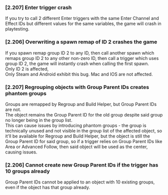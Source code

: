 ### \[2.207\] Enter trigger crash

If you try to call 2 different Enter triggers with the same Enter Channel and Effect IDs but different values for the same variables, the game will crash in playtesting.

### \[2.206\] Overwriting a spawn remap of ID 2 crashes the game

If you spawn remap group ID 2 to any ID, then call another spawn which remaps group ID 2 to any other non-zero ID, then call a trigger which uses group ID 2, the game will instantly crash when calling the first spawn.  
Only ID 2 is affected,  
Only Steam and Android exhibit this bug. Mac and IOS are not affected.

### \[2.207\] Regrouping objects with Group Parent IDs creates phantom groups

Groups are remapped by Regroup and Build Helper, but Group Parent IDs are not.  
The object remains the Group Parent ID for the old group despite said group no longer being in the group list.  
This can cause issues by introducing phantom groups \- the group is technically unused and not visible in the group list of the affected object, so it'll be available for Regroup and Build Helper, but the object is still the Group Parent ID for said group, so if a trigger relies on Group Parent IDs like Area or Advanced Follow, then said object will be used as the center, causing issues.

### \[2.206\] Cannot create new Group Parent IDs if the trigger has 10 groups already

Group Parent IDs cannot be applied to an object with 10 existing groups, even if the object has that group already.
